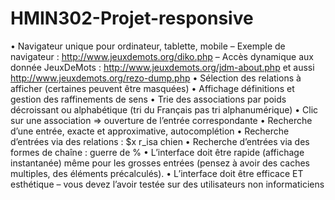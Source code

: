 # HMIN302-Projet-responsive
• Navigateur unique pour ordinateur, tablette, mobile – Exemple de navigateur : http://www.jeuxdemots.org/diko.php – Accès dynamique aux donnée JeuxDeMots : http://www.jeuxdemots.org/jdm-about.php et aussi http://www.jeuxdemots.org/rezo-dump.php • Sélection des relations à afficher (certaines peuvent être masquées) • Affichage définitions et gestion des raffinements de sens • Trie des associations par poids décroissant ou alphabétique (tri du Français pas tri alphanumérique) • Clic sur une association => ouverture de l’entrée correspondante • Recherche d’une entrée, exacte et approximative, autocomplétion • Recherche d’entrées via des relations : $x r_isa chien • Recherche d’entrées via des formes de chaîne : guerre de % • L’interface doit être rapide (affichage instantanée) même pour les grosses entrées (pensez à avoir des caches multiples, des éléments précalculés). • L’interface doit être efficace ET esthétique – vous devez l’avoir testée sur des utilisateurs non informaticiens
